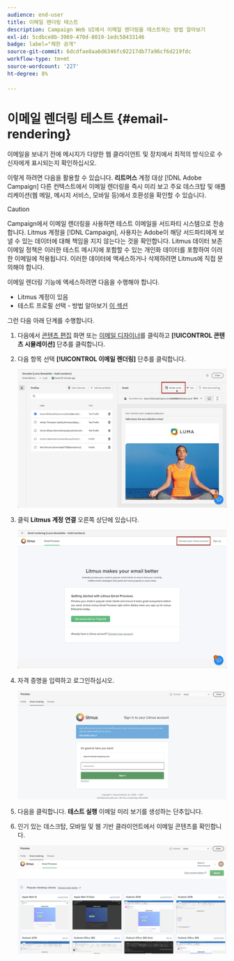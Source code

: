 ```yaml
---
audience: end-user
title: 이메일 렌더링 테스트
description: Campaign Web UI에서 이메일 렌더링을 테스트하는 방법 알아보기
exl-id: 5cdbce8b-3969-470d-8019-1edc58433146
badge: label="제한 공개"
source-git-commit: 6dcdfae8aa6d6346fc02217db77a96cf6d219fdc
workflow-type: tm+mt
source-wordcount: '227'
ht-degree: 8%

---
```



# 이메일 렌더링 테스트 {#email-rendering}

이메일을 보내기 전에 메시지가 다양한 웹 클라이언트 및 장치에서 최적의 방식으로 수신자에게 표시되는지 확인하십시오.

이렇게 하려면 다음을 활용할 수 있습니다. **리트머스** 계정 대상 [!DNL Adobe Campaign] 다른 컨텍스트에서 이메일 렌더링을 즉시 미리 보고 주요 데스크탑 및 애플리케이션(웹 메일, 메시지 서비스, 모바일 등)에서 호환성을 확인할 수 있습니다.

>[!CAUTION]
>
>Campaign에서 이메일 렌더링을 사용하면 테스트 이메일을 서드파티 시스템으로 전송합니다. Litmus 계정을 [!DNL Campaign], 사용자는 Adobe이 해당 서드파티에게 보낼 수 있는 데이터에 대해 책임을 지지 않는다는 것을 확인합니다. Litmus 데이터 보존 이메일 정책은 이러한 테스트 메시지에 포함할 수 있는 개인화 데이터를 포함하여 이러한 이메일에 적용됩니다. 이러한 데이터에 액세스하거나 삭제하려면 Litmus에 직접 문의해야 합니다.

이메일 렌더링 기능에 액세스하려면 다음을 수행해야 합니다.

* Litmus 계정이 있음
* 테스트 프로필 선택 - 방법 알아보기 [이 섹션](preview-content.md)

그런 다음 아래 단계를 수행합니다.

1. 다음에서 [콘텐츠 편집](../content/edit-content.md) 화면 또는 [이메일 디자이너](../content/get-started-email-designer.md)를 클릭하고 **[!UICONTROL 콘텐츠 시뮬레이션]** 단추를 클릭합니다.

1. 다음 항목 선택 **[!UICONTROL 이메일 렌더링]** 단추를 클릭합니다.

   ![](assets/simulate-rendering-button.png)

1. 클릭 **Litmus 계정 연결** 오른쪽 상단에 있습니다.

   ![](assets/simulate-rendering-litmus.png)

1. 자격 증명을 입력하고 로그인하십시오.

   ![](assets/simulate-rendering-credentials.png)

1. 다음을 클릭합니다. **테스트 실행** 이메일 미리 보기를 생성하는 단추입니다.

1. 인기 있는 데스크탑, 모바일 및 웹 기반 클라이언트에서 이메일 콘텐츠를 확인합니다.

   ![](assets/simulate-rendering-previews.png)

<!--
TO CHECK IF user is directed to Litmus or if the email rendering is shown directly in the Campaign UI.

CONTENT ABOVE COPIED FROM AJO

If not redirecting to Litmus:

To test the email rendering, follow these steps:

1. Access the email content creation screen, then click **[!UICONTROL Simulate content]**.

1. Click the **[!UICONTROL Render email]** button.

    The left pane provides various desktop, mobile and web-based email clients. Select the desired email client to display a preview of your email in the right pane. 

    ![](assets/render-context.png)

    >[!NOTE]
    >
    >The email clients list provides a sample of the major mail clients. Additional email clients are available from the filter button next to the top search bar.

 -->
